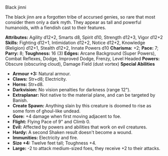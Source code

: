 Black jinni

The black jinn are a forgotten tribe of accursed genies, so rare that
most consider them only a dark myth. They appear as tall and powerful
humanoids, with a fiendish cast to their features.

**Attributes:** Agility d12+2, Smarts d8, Spirit d10, Strength d12+3,
Vigor d12+2
**Skills:** Fighting d12+1, Intimidation d12+2, Notice d12+2, Knowledge
(Religion) d12+1, Stealth d12+2, Innate Powers d10
**Charisma:** +2; **Pace:** 7; **Parry:** 8; **Toughness:** 16 (3)
**Edges:** Arcane Background (Super Powers), Combat Reflexes, Dodge,
Improved Dodge, Frenzy, Level Headed
**Powers:** Obscure (obscuring cloud), Damage Field (dust vortex)
**Special Abilities**
- **Armour +3:** Natural armour.
- **Claws:** Str+d8; Electricity.
- **Horns:** Str+d8.
- **Darkvision:** No vision penalties for darkness (range 12").
- **Extraplanar:** Not native to the material plane, and can be targeted
by Banish.
- **Create Spawn:** Anything slain by this creature is doomed to rise as
some form of ghoul-like undead.
- **Gore:** +4 damage when first moving adjacent to foe.
- **Flight:** Flying Pace of 9" and Climb 0.
- **Evil:** Affected by powers and abilities that work on evil
creatures.
- **Hardy:** A second Shaken result doesn't become a wound.
- **Immunities:** Electricity and fire.
- **Size +4:** Twelve feet tall; Toughness +4.
- **Large:** -2 to attack medium-sized foes, they receive +2 to their
attacks.

